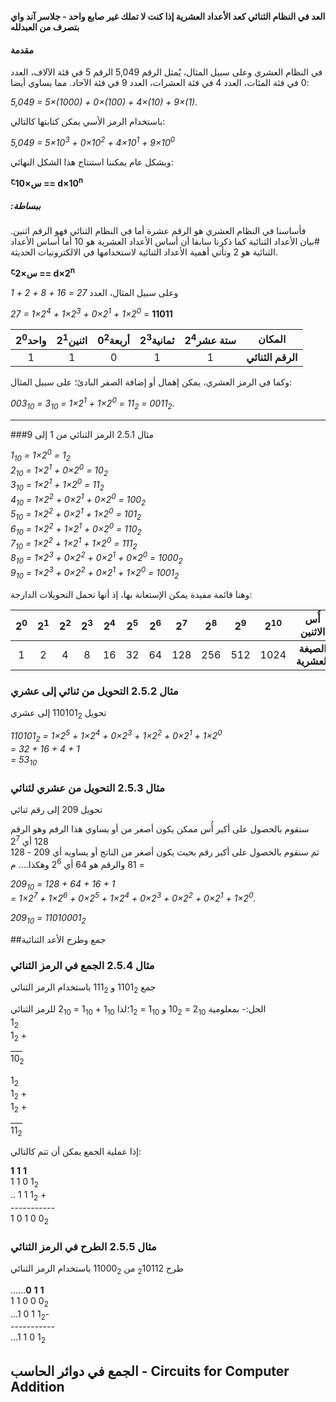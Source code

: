 **العد في النظام الثنائي كعد الأعداد العشرية إذا كنت لا تملك غير صابع واحد - جلاسر آند واي بتصرف من العبدلله**


#### مقدمة
في النظام العشري وعلى سبيل المثال، يٌمثل الرقم 5,049 الرقم 5 في قئة الآلاف، العدد 0 في فئة المئات، العدد 4 في فئة العشرات، العدد 9 في فئة الآحاد. مما يساوي أيضا:

_5,049 = 5×(1000) + 0×(100) + 4×(10) + 9×(1)._

باستخدام الرمز الأسي يمكن كتابتها كالتالي:

_5,049 = 5×10<sup>3</sup> + 0×10<sup>2</sup> + 4×10<sup>1</sup> + 9×10<sup>0</sup>_

وبشكل عام يمكننا استنتاج هذا الشكل النهائي:

**س×10<sup>ح</sup> == d×10<sup>n</sup>**

##### :ببساطة
فأساسنا في النظام العشري هو الرقم عشرة أما في النظام الثنائي فهو الرقم اثنين.
#بيان الأعداد الثنائية 
كما ذكرنا سابقا أن أساس الأعداد العشرية هو 10 أما أساس الأعداد الثنائية هو 2 وتأتي أهمية الأعداد الثنائية لاستخدامها في الالكترونيات الحديثة.


**س×2<sup>ح</sup> == d×2<sup>n</sup>**

وعلى سبيل المثال، العدد _27 = 16 + 8 + 2 + 1_

_27 = 1×2<sup>4</sup> + 1×2<sup>3</sup> + 0×2<sup>1</sup> + 1×2<sup>0</sup>_
= **11011**

| واحد2<sup>0</sup> | اثنين2<sup>1</sup> | أربعة0<sup>2</sup> | ثمانية2<sup>3</sup> | ستة عشر2<sup>4</sup> | المكان |
| :-----: | :-----: | :-----: | :-----: | :-----: | ------ |
| 1   |   1 |   0  |  1  | 1 |  **الرقم الثنائي** |


وكما في الرمز العشري، يمكن إهمال أو إضافة الصفر البادئ؛ على سبيل المثال:

_003<sub>10</sub> = 3<sub>10</sub> = 1×2<sup>1</sup> + 1×2<sup>0</sup> = 11<sub>2</sub> = 0011<sub>2</sub>._

---------------------------------------------------

###مثال 2.5.1 الرمز الثنائي من 1 إلى   9


*_1<sub>10</sub> =                                                       1×2<sup>0</sup> = 1<sub>2</sub>\
2<sub>10</sub> =                                     1×2<sup>1</sup> + 0×2<sup>0</sup> = 10<sub>2</sub>\
3<sub>10</sub> =                                     1×2<sup>1</sup> + 1×2<sup>0</sup> = 11<sub>2</sub>\
4<sub>10</sub> =                   1×2<sup>2</sup> + 0×2<sup>1</sup> + 0×2<sup>0</sup> = 100<sub>2</sub>\
5<sub>10</sub> =                   1×2<sup>2</sup> + 0×2<sup>1</sup> + 1×2<sup>0</sup> = 101<sub>2</sub>\
6<sub>10</sub> =                   1×2<sup>2</sup> + 1×2<sup>1</sup> + 0×2<sup>0</sup> = 110<sub>2</sub>\
7<sub>10</sub> =                   1×2<sup>2</sup> + 1×2<sup>1</sup> + 1×2<sup>0</sup> = 111<sub>2</sub>\
8<sub>10</sub> = 1×2<sup>3</sup> + 0×2<sup>2</sup> + 0×2<sup>1</sup> + 0×2<sup>0</sup> = 1000<sub>2</sub>\
9<sub>10</sub> = 1×2<sup>3</sup> + 0×2<sup>2</sup> + 0×2<sup>1</sup> + 1×2<sup>0</sup> = 1001<sub>2</sub>_*

وهنا قائمة مفيدة يمكن الإستعانة بها، إذ أنها تحمل التحويلات الدارجة:

|  2<sup>0</sup> |  2<sup>1</sup> |  2<sup>2</sup> |  2<sup>3</sup> |  2<sup>4</sup> |  2<sup>5</sup> |  2<sup>6</sup> |  2<sup>7</sup> |  2<sup>8</sup> |  2<sup>9</sup> | 2<sup>10</sup> | أُس الاثنين |
| :---: | :---: | :---: | :---: | :---: | :---: | :---: | :---: | :---: | :---: | :---: | :---: |
| 1 | 2 | 4 | 8 | 16 | 32 | 64 | 128 | 256 | 512 | 1024 | **الصيغة العشرية** |


### مثال 2.5.2 التحويل من ثنائي إلى عشري

تحويل 110101<sub>2</sub> إلى عشري 

*_110101<sub>2</sub> = 1×2<sup>5</sup> + 1×2<sup>4</sup> + 0×2<sup>3</sup> + 1×2<sup>2</sup> + 0×2<sup>1</sup> + 1×2<sup>0</sup>\
                   = 32 + 16 + 4 + 1\
                   = 53<sub>10</sub>_*
                   
                   
### مثال 2.5.3 التحويل من عشري لثنائي
تحويل 209 إلى رقم ثنائي

سنقوم بالحصول على أكبر أُس ممكن يكون أصغر من أو يساوي هذا الرقم وهو الرقم 128 أي  2<sup>7</sup>\
ثم سنقوم بالحصول على أكبر رقم بحيث يكون أصغر من الناتج أو يساويه أي 209 - 128 = 81 والرقم هو 64 أي  2<sup>6</sup> وهكذا.... م

*_209<sub>10</sub> = 128 + 64 + 16 + 1\
                 = 1×2<sup>7</sup> + 1×2<sup>6</sup> + 0×2<sup>5</sup> + 1×2<sup>4</sup> + 0×2<sup>3</sup> + 
                 0×2<sup>2</sup> + 0×2<sup>1</sup> + 1×2<sup>0</sup>._*
                 
*_209<sub>10</sub> = 11010001<sub>2</sub>_* 

##جمع وطرح الأعد الثنائية 

### مثال 2.5.4 الجمع في الرمز الثنائي
جمع 1101<sub>2</sub> و 111<sub>2</sub> باستخدام الرمز الثنائي

الحل:- بمعلومية 2<sub>10</sub> = 10<sub>2</sub> و 1<sub>10</sub> = 1<sub>2</sub>؛لذا 1<sub>10</sub> + 1<sub>10</sub> = 2<sub>10</sub> للرمز الثنائي\
1<sub>2</sub>\
1<sub>2</sub> +\
___\
10<sub>2</sub>

1<sub>2</sub>\
1<sub>2</sub> +\
1<sub>2</sub> +\
___\
11<sub>2</sub>

إذا عملية الجمع يمكن أن تتم كالتالي:

**1** **1** **1**\
1 1 0 1<sub>2</sub>\
 .. 1 1 1<sub>2</sub> +\
 -----------\
 1 0 1 0 0<sub>2</sub>
 
 
 ###  مثال 2.5.5 الطرح في الرمز الثنائي 
طرح <sub>2</sub>10112 من 11000<sub>2</sub> باستخدام الرمز الثنائي


 ......**0** **1** **1**\
 1 1 0  0 0<sub>2</sub>\
  ...1 0 1 1<sub>2</sub>-\
  -----------\
  ...1 1 0 1<sub>2</sub>
  
  
  ##  الجمع في دوائر الحاسب - Circuits for Computer Addition
  
  